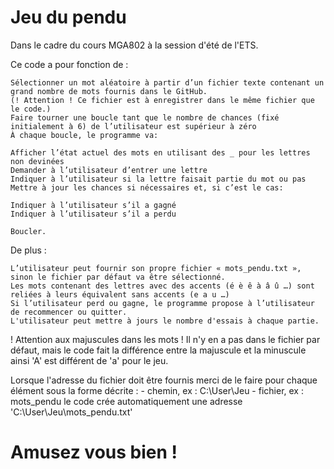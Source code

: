 # Jeu du pendu

Dans le cadre du cours MGA802 à la session d'été de l'ETS. 

Ce code a pour fonction de :

    Sélectionner un mot aléatoire à partir d’un fichier texte contenant un grand nombre de mots fournis dans le GitHub.
    (! Attention ! Ce fichier est à enregistrer dans le même fichier que le code.)
    Faire tourner une boucle tant que le nombre de chances (fixé initialement à 6) de l’utilisateur est supérieur à zéro
    À chaque boucle, le programme va:

    Afficher l’état actuel des mots en utilisant des _ pour les lettres non devinées
    Demander à l’utilisateur d’entrer une lettre
    Indiquer à l’utilisateur si la lettre faisait partie du mot ou pas
    Mettre à jour les chances si nécessaires et, si c’est le cas:

    Indiquer à l’utilisateur s’il a gagné
    Indiquer à l’utilisateur s’il a perdu

    Boucler.

De plus :

    L’utilisateur peut fournir son propre fichier « mots_pendu.txt », sinon le fichier par défaut va être sélectionné.
    Les mots contenant des lettres avec des accents (é è ê à â û …) sont reliées à leurs équivalent sans accents (e a u …)
    Si l’utilisateur perd ou gagne, le programme propose à l’utilisateur de recommencer ou quitter.
    L'utilisateur peut mettre à jours le nombre d'essais à chaque partie. 

! Attention aux majuscules dans les mots ! 
    Il n'y en a pas dans le fichier par défaut, mais le code fait la différence entre la majuscule et la minuscule ainsi 'A' est différent de 'a' pour le jeu.

Lorsque l'adresse du fichier doit être fournis merci de le faire pour chaque élément sous la forme décrite :
    - chemin, ex : C:\User\Jeu
    - fichier, ex : mots_pendu
    le code crée automatiquement une adresse 'C:\User\Jeu\mots_pendu.txt'

# Amusez vous bien !
